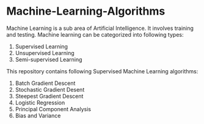 # Machine-Learning-Algorithms
Machine Learning is a sub area of Artificial Intelligence. 
It involves training and testing. Machine learning can be categorized into following types:
1) Supervised Learning
2) Unsupervised Learning
3) Semi-supervised Learning

This repository contains following Supervised Machine Learning algorithms:
1) Batch Gradient Descent
2) Stochastic Gradient Desent
3) Steepest Gradient Descent
4) Logistic Regression
5) Principal Component Analysis
6) Bias and Variance
